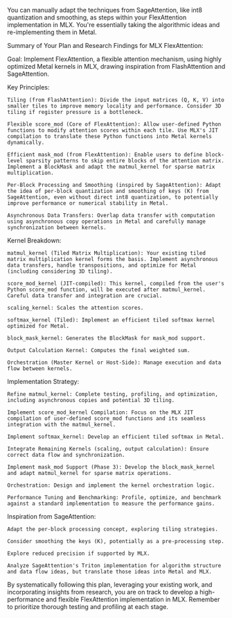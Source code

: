  You can manually adapt the techniques from SageAttention, like int8 quantization and smoothing, as steps within your FlexAttention implementation in MLX. You're essentially taking the algorithmic ideas and re-implementing them in Metal.

Summary of Your Plan and Research Findings for MLX FlexAttention:

Goal: Implement FlexAttention, a flexible attention mechanism, using highly optimized Metal kernels in MLX, drawing inspiration from FlashAttention and SageAttention.

Key Principles:

    Tiling (from FlashAttention): Divide the input matrices (Q, K, V) into smaller tiles to improve memory locality and performance. Consider 3D tiling if register pressure is a bottleneck.

    Flexible score_mod (Core of FlexAttention): Allow user-defined Python functions to modify attention scores within each tile. Use MLX's JIT compilation to translate these Python functions into Metal kernels dynamically.

    Efficient mask_mod (from FlexAttention): Enable users to define block-level sparsity patterns to skip entire blocks of the attention matrix. Implement a BlockMask and adapt the matmul_kernel for sparse matrix multiplication.

    Per-Block Processing and Smoothing (inspired by SageAttention): Adapt the idea of per-block quantization and smoothing of keys (K) from SageAttention, even without direct int8 quantization, to potentially improve performance or numerical stability in Metal.

    Asynchronous Data Transfers: Overlap data transfer with computation using asynchronous copy operations in Metal and carefully manage synchronization between kernels.

Kernel Breakdown:

    matmul_kernel (Tiled Matrix Multiplication): Your existing tiled matrix multiplication kernel forms the basis. Implement asynchronous data transfers, handle transpositions, and optimize for Metal (including considering 3D tiling).

    score_mod_kernel (JIT-compiled): This kernel, compiled from the user's Python score_mod function, will be executed after matmul_kernel. Careful data transfer and integration are crucial.

    scaling_kernel: Scales the attention scores.

    softmax_kernel (Tiled): Implement an efficient tiled softmax kernel optimized for Metal.

    block_mask_kernel: Generates the BlockMask for mask_mod support.

    Output Calculation Kernel: Computes the final weighted sum.

    Orchestration (Master Kernel or Host-Side): Manage execution and data flow between kernels.

Implementation Strategy:

    Refine matmul_kernel: Complete testing, profiling, and optimization, including asynchronous copies and potential 3D tiling.

    Implement score_mod_kernel Compilation: Focus on the MLX JIT compilation of user-defined score_mod functions and its seamless integration with the matmul_kernel.

    Implement softmax_kernel: Develop an efficient tiled softmax in Metal.

    Integrate Remaining Kernels (scaling, output calculation): Ensure correct data flow and synchronization.

    Implement mask_mod Support (Phase 3): Develop the block_mask_kernel and adapt matmul_kernel for sparse matrix operations.

    Orchestration: Design and implement the kernel orchestration logic.

    Performance Tuning and Benchmarking: Profile, optimize, and benchmark against a standard implementation to measure the performance gains.

Inspiration from SageAttention:

    Adapt the per-block processing concept, exploring tiling strategies.

    Consider smoothing the keys (K), potentially as a pre-processing step.

    Explore reduced precision if supported by MLX.

    Analyze SageAttention's Triton implementation for algorithm structure and data flow ideas, but translate those ideas into Metal and MLX.

By systematically following this plan, leveraging your existing work, and incorporating insights from research, you are on track to develop a high-performance and flexible FlexAttention implementation in MLX. Remember to prioritize thorough testing and profiling at each stage.
